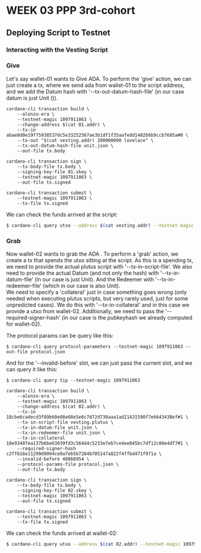 # WEEK 03 PPP 3rd-cohort

## Deploying Script to Testnet

### Interacting with the Vesting Script

### Give

Let's say wallet-01 wants to Give ADA.
To perform the 'give' action, we can just create a tx, where we send ada from wallet-01 to the script address, and we add the Datum hash with '--tx-out-datum-hash-file' (in our case datum is just Unit ()).

```
cardano-cli transaction build \
    --alonzo-era \
    --testnet-magic 1097911063 \
    --change-address $(cat 01.addr) \
    --tx-in abae0d0e19f75938537dc5e33252567ae3b1df1f35aafedd1402b6b9ccb7685a#0 \
    --tx-out "$(cat vesting.addr) 200000000 lovelace" \
    --tx-out-datum-hash-file unit.json \
    --out-file tx.body

cardano-cli transaction sign \
    --tx-body-file tx.body \
    --signing-key-file 01.skey \
    --testnet-magic 1097911063 \
    --out-file tx.signed

cardano-cli transaction submit \
    --testnet-magic 1097911063 \
    --tx-file tx.signed
```

We can check the funds arrived at the script:

```bash
$ cardano-cli query utxo --address $(cat vesting.addr) --testnet-magic 1097911063
```

### Grab

Now wallet-02 wants to grab the ADA .
To perform a 'grab' action, we create a tx that spends the utxo sitting at the script. As this is a spending tx, we need to provide the actual plutus script with '--tx-in-script-file'. We also need to provide the actual Datum (and not only the hash) with '--tx-in-datum-file' (in our case is just Unit). And the Redeemer with '--tx-in-redeemer-file' (which in our case is also Unit). \
We need to specify a 'collateral' just in case something goes wrong (only needed when executing plutus scripts, but very rarely used, just for some unpredicted cases). We do this with '--tx-in-collateral' and in this case we provide a utxo from wallet-02.
Additionally, we need to pass the '--required-signer-hash' (in our case is the pubkeyhash we already computed for wallet-02).

The protocol params can be query like this:

```
$ cardano-cli query protocol-parameters --testnet-magic 1097911063 --out-file protocol.json
```

And for the '--invalid-before' slot, we can just pass the current slot, and we can query it like this:

```
$ cardano-cli query tip --testnet-magic 1097911063 
```

```
cardano-cli transaction build \
    --alonzo-era \
    --testnet-magic 1097911063 \
    --change-address $(cat 02.addr) \
    --tx-in 18cbe6cadecd3f89b60e08e68e5e6c7d72d730aaa1ad21431590f7e6643438ef#1 \
    --tx-in-script-file vesting.plutus \
    --tx-in-datum-file unit.json \
    --tx-in-redeemer-file unit.json \
    --tx-in-collateral 18e93407ea137b6be63039fd3c564d4c5233e7eb7ce4ee845bc7df12c80e4df7#1 \
    --required-signer-hash c2ff616e11299d9094ce0a7eb5b7284b705147a822f4ffbd471f971a \
    --invalid-before 48866954 \
    --protocol-params-file protocol.json \
    --out-file tx.body

cardano-cli transaction sign \
    --tx-body-file tx.body \
    --signing-key-file 02.skey \
    --testnet-magic 1097911063 \
    --out-file tx.signed

cardano-cli transaction submit \
    --testnet-magic 1097911063 \
    --tx-file tx.signed
```

We can check the funds arrived at wallet-02:

```bash
$ cardano-cli query utxo --address $(cat 02.addr) --testnet-magic 1097911063
```

